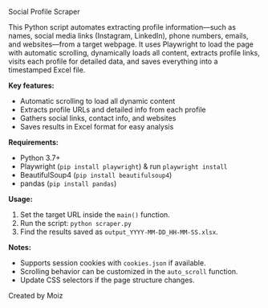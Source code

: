 Social Profile Scraper

This Python script automates extracting profile information—such as names, social media links (Instagram, LinkedIn), phone numbers, emails, and websites—from a target webpage. It uses Playwright to load the page with automatic scrolling, dynamically loads all content, extracts profile links, visits each profile for detailed data, and saves everything into a timestamped Excel file.

**Key features:**
- Automatic scrolling to load all dynamic content
- Extracts profile URLs and detailed info from each profile
- Gathers social links, contact info, and websites
- Saves results in Excel format for easy analysis

**Requirements:**
- Python 3.7+
- Playwright (`pip install playwright`) & run `playwright install`
- BeautifulSoup4 (`pip install beautifulsoup4`)
- pandas (`pip install pandas`)

**Usage:**
1. Set the target URL inside the `main()` function.
2. Run the script: `python scraper.py`
3. Find the results saved as `output_YYYY-MM-DD_HH-MM-SS.xlsx`.

**Notes:**
- Supports session cookies with `cookies.json` if available.
- Scrolling behavior can be customized in the `auto_scroll` function.
- Update CSS selectors if the page structure changes.

Created by Moiz
